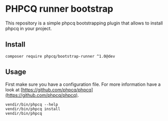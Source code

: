 # PHPCQ runner bootstrap

This repository is a simple phpcq bootstrapping plugin that allows to install phpcq in your project.

## Install

```
composer require phpcq/bootstrap-runner ^1.0@dev
```

## Usage

First make sure you have a configuration file. For more information have a look at
[https://github.com/phpcq/phpcq](https://github.com/phpcq/phpcq).

```
vendir/bin/phpcq --help
vendir/bin/phpcq install
vendir/bin/phpcq
```
